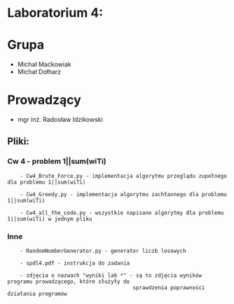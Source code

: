 # Laboratorium 4:
# Grupa 
* Michał Maćkowiak
* Michał Dołharz
# Prowadzący
* mgr inż. Radosław Idzikowski
## Pliki: 
### Cw 4 - problem 1||sum(wiTi)
        - Cw4_Brute_Force.py - implementacja algorytmu przeglądu zupełnego dla problemu 1||sum(wiTi)

        - Cw4_Greedy.py - implementacja algorytmu zachłannego dla problemu 1||sum(wiTi)

        - Cw4_all_the_code.py - wszystkie napisane algorytmy dla problemu 1||sum(wiTi) w jednym pliku

### Inne
        - RandomNumberGenerator.py - generator liczb losowych

        - spdl4.pdf - instrukcja do zadania

        - zdjęcia o nazwach "wyniki lab *" - są to zdjęcia wyników programu prowadzącego, które służyły do 
                                            sprawdzenia poprawności działania programów
